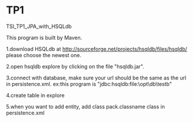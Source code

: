 TP1
===

TSI_TP1_JPA_with_HSQLdb

This program is built by Maven.

1.download HSQLdb at http://sourceforge.net/projects/hsqldb/files/hsqldb/
  please choose the newest one.

2.open hsqldb explore by clicking on the file "hsqldb.jar".

3.connect with database, make sure your url should be the same as the url in persistence.xml.
  ex:this program is "jdbc:hsqldb:file:\opt\db\testb"
  
4.create table in explore

5.when you want to add entity, add class pack.classname class in persistence.xml

